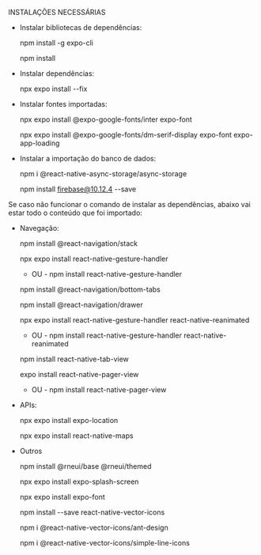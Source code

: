 INSTALAÇÕES NECESSÁRIAS

- Instalar bibliotecas de dependências: 

    npm install -g expo-cli

    npm install


- Instalar dependências: 

    npx expo install --fix


- Instalar fontes importadas: 

   npx expo install @expo-google-fonts/inter expo-font

   npx expo install @expo-google-fonts/dm-serif-display expo-font expo-app-loading


- Instalar a importação do banco de dados: 

   npm i @react-native-async-storage/async-storage

   npm install firebase@10.12.4 --save


Se caso não funcionar o comando de instalar as dependências, abaixo vai estar todo o conteúdo que foi importado:

- Navegação:

   npm install @react-navigation/stack

   npx expo install react-native-gesture-handler
   - OU -
   npm install react-native-gesture-handler

   npm install @react-navigation/bottom-tabs

   npm install @react-navigation/drawer

   npx expo install react-native-gesture-handler react-native-reanimated 
   - OU -
   npm install react-native-gesture-handler react-native-reanimated

   npm install react-native-tab-view 

   expo install react-native-pager-view
    - OU -
   npm install react-native-pager-view


- APIs:

   npx expo install expo-location

   npx expo install react-native-maps


- Outros

   npm install @rneui/base @rneui/themed

   npx expo install expo-splash-screen

   npx expo install expo-font

   npm install --save react-native-vector-icons

   npm i @react-native-vector-icons/ant-design

   npm i @react-native-vector-icons/simple-line-icons
